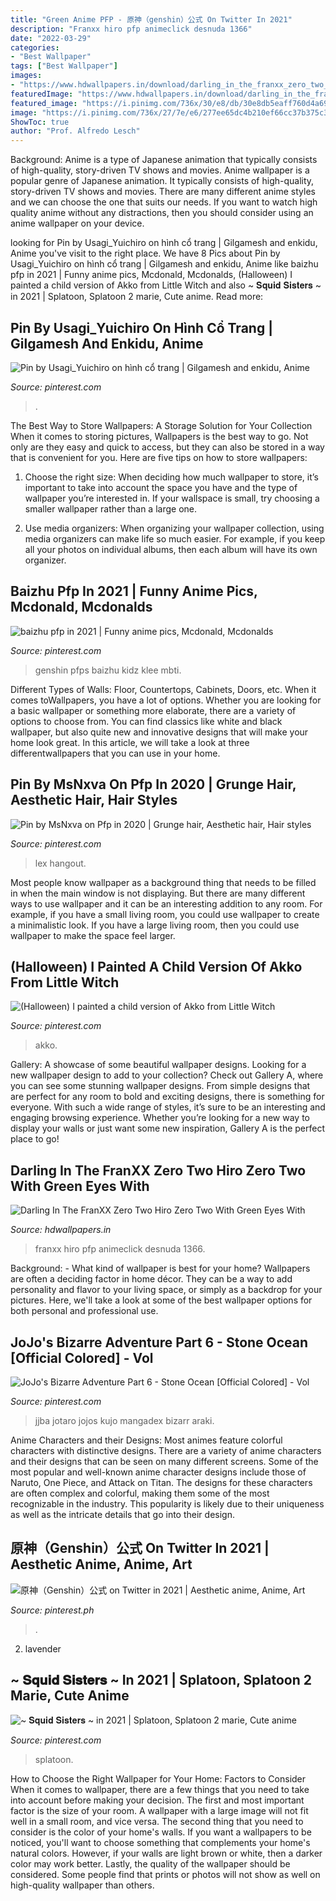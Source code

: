 ```yaml
---
title: "Green Anime PFP - 原神（genshin）公式 On Twitter In 2021"
description: "Franxx hiro pfp animeclick desnuda 1366"
date: "2022-03-29"
categories:
- "Best Wallpaper"
tags: ["Best Wallpaper"]
images:
- "https://www.hdwallpapers.in/download/darling_in_the_franxx_zero_two_hiro_zero_two_with_green_eyes_with_background_of_tree_during_night_time_hd_anime-1366x768.jpg"
featuredImage: "https://www.hdwallpapers.in/download/darling_in_the_franxx_zero_two_hiro_zero_two_with_green_eyes_with_background_of_tree_during_night_time_hd_anime-1366x768.jpg"
featured_image: "https://i.pinimg.com/736x/30/e8/db/30e8db5eaff760d4a697fe0046b6a63d.jpg"
image: "https://i.pinimg.com/736x/27/7e/e6/277ee65dc4b210ef66cc37b375c353a3.jpg"
ShowToc: true
author: "Prof. Alfredo Lesch"
---
```



Background: Anime is a type of Japanese animation that typically consists of high-quality, story-driven TV shows and movies.
Anime wallpaper is a popular genre of Japanese animation. It typically consists of high-quality, story-driven TV shows and movies. There are many different anime styles and we can choose the one that suits our needs. If you want to watch high quality anime without any distractions, then you should consider using an anime wallpaper on your device.

	

		
looking for Pin by Usagi_Yuichiro on hình cổ trang | Gilgamesh and enkidu, Anime you've visit to the right place. We have 8 Pics about Pin by Usagi_Yuichiro on hình cổ trang | Gilgamesh and enkidu, Anime like baizhu pfp in 2021 | Funny anime pics, Mcdonald, Mcdonalds, (Halloween) I painted a child version of Akko from Little Witch and also ~ 𝐒𝐪𝐮𝐢𝐝 𝐒𝐢𝐬𝐭𝐞𝐫𝐬 ~ in 2021 | Splatoon, Splatoon 2 marie, Cute anime. Read more:
		
    
## Pin By Usagi_Yuichiro On Hình Cổ Trang | Gilgamesh And Enkidu, Anime

<img loading=lazy src="https://i.pinimg.com/736x/6b/c8/70/6bc870718f18c981b7c6de8ae803faa3.jpg" onerror="this.onerror=null;this.src='https://tse4.mm.bing.net/th?id=OIP.UeZPzklVKXJ9y--UrrYcmwHaL9&amp;pid=15.1';" alt="Pin by Usagi_Yuichiro on hình cổ trang | Gilgamesh and enkidu, Anime">

_Source: pinterest.com_

>. 

	

The Best Way to Store Wallpapers: A Storage Solution for Your Collection
When it comes to storing pictures, Wallpapers is the best way to go. Not only are they easy and quick to access, but they can also be stored in a way that is convenient for you. Here are five tips on how to store wallpapers:
1) Choose the right size: When deciding how much wallpaper to store, it’s important to take into account the space you have and the type of wallpaper you’re interested in. If your wallspace is small, try choosing a smaller wallpaper rather than a large one.

2) Use media organizers: When organizing your wallpaper collection, using media organizers can make life so much easier. For example, if you keep all your photos on individual albums, then each album will have its own organizer.

    
## Baizhu Pfp In 2021 | Funny Anime Pics, Mcdonald, Mcdonalds

<img loading=lazy src="https://i.pinimg.com/736x/d2/ef/fd/d2effda0fc4006f634ed58b0b97a325e.jpg" onerror="this.onerror=null;this.src='https://tse2.mm.bing.net/th?id=OIP.iYLxaD1I7oqaR5ncQBASYgHaHS&amp;pid=15.1';" alt="baizhu pfp in 2021 | Funny anime pics, Mcdonald, Mcdonalds">

_Source: pinterest.com_

>genshin pfps baizhu kidz klee mbti. 

	

Different Types of Walls: Floor, Countertops, Cabinets, Doors, etc.
When it comes toWallpapers, you have a lot of options. Whether you are looking for a basic wallpaper or something more elaborate, there are a variety of options to choose from. You can find classics like white and black wallpaper, but also quite new and innovative designs that will make your home look great. In this article, we will take a look at three differentwallpapers that you can use in your home.

    
## Pin By MsNxva On Pfp In 2020 | Grunge Hair, Aesthetic Hair, Hair Styles

<img loading=lazy src="https://i.pinimg.com/736x/13/59/78/13597816943ad18389bb9391248bce75.jpg" onerror="this.onerror=null;this.src='https://tse4.mm.bing.net/th?id=OIP.DZ-tUbnqxgp1igYmhFjSwgHaJM&amp;pid=15.1';" alt="Pin by MsNxva on Pfp in 2020 | Grunge hair, Aesthetic hair, Hair styles">

_Source: pinterest.com_

>lex hangout. 

	

Most people know wallpaper as a background thing that needs to be filled in when the main window is not displaying. But there are many different ways to use wallpaper and it can be an interesting addition to any room. For example, if you have a small living room, you could use wallpaper to create a minimalistic look. If you have a large living room, then you could use wallpaper to make the space feel larger.

    
## (Halloween) I Painted A Child Version Of Akko From Little Witch

<img loading=lazy src="https://i.pinimg.com/736x/34/ec/f9/34ecf96ce188219b80c558e2fd726088.jpg" onerror="this.onerror=null;this.src='https://tse3.mm.bing.net/th?id=OIP.9cy3y4HC74xGDPn5qgxd4gHaFb&amp;pid=15.1';" alt="(Halloween) I painted a child version of Akko from Little Witch">

_Source: pinterest.com_

>akko. 

	

Gallery: A showcase of some beautiful wallpaper designs.
Looking for a new wallpaper design to add to your collection? Check out Gallery A, where you can see some stunning wallpaper designs. From simple designs that are perfect for any room to bold and exciting designs, there is something for everyone. With such a wide range of styles, it’s sure to be an interesting and engaging browsing experience. Whether you’re looking for a new way to display your walls or just want some new inspiration, Gallery A is the perfect place to go!





	
	
    
## Darling In The FranXX Zero Two Hiro Zero Two With Green Eyes With

<img loading=lazy src="https://www.hdwallpapers.in/download/darling_in_the_franxx_zero_two_hiro_zero_two_with_green_eyes_with_background_of_tree_during_night_time_hd_anime-1366x768.jpg" onerror="this.onerror=null;this.src='https://tse1.mm.bing.net/th?id=OIP.RGNCSmWhwFjRBqPJjN9EwgHaEK&amp;pid=15.1';" alt="Darling In The FranXX Zero Two Hiro Zero Two With Green Eyes With">

_Source: hdwallpapers.in_

>franxx hiro pfp animeclick desnuda 1366. 

	

Background: - What kind of wallpaper is best for your home?
Wallpapers are often a deciding factor in home décor. They can be a way to add personality and flavor to your living space, or simply as a backdrop for your pictures. Here, we'll take a look at some of the best wallpaper options for both personal and professional use.

    
## JoJo&#039;s Bizarre Adventure Part 6 - Stone Ocean [Official Colored] - Vol

<img loading=lazy src="https://i.pinimg.com/736x/27/7e/e6/277ee65dc4b210ef66cc37b375c353a3.jpg" onerror="this.onerror=null;this.src='https://tse2.mm.bing.net/th?id=OIP.4p7hZ0jEtz6TsOUIKQXqqAHaLZ&amp;pid=15.1';" alt="JoJo&#039;s Bizarre Adventure Part 6 - Stone Ocean [Official Colored] - Vol">

_Source: pinterest.com_

>jjba jotaro jojos kujo mangadex bizarr araki. 

	

Anime Characters and their Designs: Most animes feature colorful characters with distinctive designs.
There are a variety of anime characters and their designs that can be seen on many different screens. Some of the most popular and well-known anime character designs include those of Naruto, One Piece, and Attack on Titan. The designs for these characters are often complex and colorful, making them some of the most recognizable in the industry. This popularity is likely due to their uniqueness as well as the intricate details that go into their design.

    
## 原神（Genshin）公式 On Twitter In 2021 | Aesthetic Anime, Anime, Art

<img loading=lazy src="https://i.pinimg.com/736x/55/d3/11/55d3114e881507db29835c7c21d37748.jpg" onerror="this.onerror=null;this.src='https://tse4.mm.bing.net/th?id=OIP.M_iqrImc0Dp72RusPaiongHaHa&amp;pid=15.1';" alt="原神（Genshin）公式 on Twitter in 2021 | Aesthetic anime, Anime, Art">

_Source: pinterest.ph_

>. 

	

2. lavender 

    
## ~ 𝐒𝐪𝐮𝐢𝐝 𝐒𝐢𝐬𝐭𝐞𝐫𝐬 ~ In 2021 | Splatoon, Splatoon 2 Marie, Cute Anime

<img loading=lazy src="https://i.pinimg.com/736x/30/e8/db/30e8db5eaff760d4a697fe0046b6a63d.jpg" onerror="this.onerror=null;this.src='https://tse2.mm.bing.net/th?id=OIP.N4gpaiaVcmWb0CFKO4Qb9QHaHa&amp;pid=15.1';" alt="~ 𝐒𝐪𝐮𝐢𝐝 𝐒𝐢𝐬𝐭𝐞𝐫𝐬 ~ in 2021 | Splatoon, Splatoon 2 marie, Cute anime">

_Source: pinterest.com_

>splatoon. 

	

How to Choose the Right Wallpaper for Your Home: Factors to Consider
When it comes to wallpaper, there are a few things that you need to take into account before making your decision. The first and most important factor is the size of your room. A wallpaper with a large image will not fit well in a small room, and vice versa. 
The second thing that you need to consider is the color of your home's walls. If you want a wallpapers to be noticed, you'll want to choose something that complements your home's natural colors. However, if your walls are light brown or white, then a darker color may work better. 
Lastly, the quality of the wallpaper should be considered. Some people find that prints or photos will not show as well on high-quality wallpaper than others.

